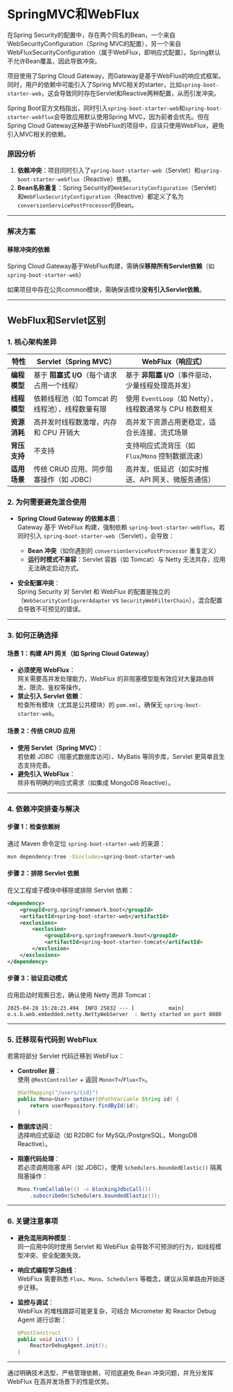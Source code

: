 # SpringMVC和WebFlux

在Spring Security的配置中，存在两个同名的Bean，一个来自WebSecurityConfiguration（Spring MVC的配置），另一个来自WebFluxSecurityConfiguration（属于WebFlux，即响应式配置）。Spring默认不允许Bean覆盖，因此导致冲突。

项目使用了Spring Cloud Gateway，而Gateway是基于WebFlux的响应式框架。同时，用户的依赖中可能引入了Spring MVC相关的starter，比如`spring-boot-starter-web`，这会导致同时存在Servlet和Reactive两种配置，从而引发冲突。

Spring Boot官方文档指出，同时引入`spring-boot-starter-web`和`spring-boot-starter-webflux`会导致应用默认使用Spring MVC，因为前者会优先。但在Spring Cloud Gateway这种基于WebFlux的项目中，应该只使用WebFlux，避免引入MVC相关的依赖。

### 原因分析

1. **依赖冲突**：项目同时引入了`spring-boot-starter-web`（Servlet）和`spring-boot-starter-webflux`（Reactive）依赖。
2. **Bean名称重复**：Spring Security的`WebSecurityConfiguration`（Servlet）和`WebFluxSecurityConfiguration`（Reactive）都定义了名为`conversionServicePostProcessor`的Bean。

------

### 解决方案

#### 移除冲突的依赖

Spring Cloud Gateway基于WebFlux构建，需确保**移除所有Servlet依赖**（如`spring-boot-starter-web`）

如果项目中存在公共common模块，需确保该模块**没有引入Servlet依赖**。

------

## WebFlux和Servlet区别

### 1. 核心架构差异
| **特性**     | **Servlet（Spring MVC）**                      | **WebFlux（响应式）**                                   |
| ------------ | ---------------------------------------------- | ------------------------------------------------------- |
| **编程模型** | 基于 **阻塞式 I/O**（每个请求占用一个线程）    | 基于 **非阻塞 I/O**（事件驱动，少量线程处理高并发）     |
| **线程模型** | 依赖线程池（如 Tomcat 的线程池），线程数量有限 | 使用 `EventLoop`（如 Netty），线程数通常与 CPU 核数相关 |
| **资源消耗** | 高并发时线程数激增，内存和 CPU 开销大          | 高并发下资源占用更稳定，适合长连接、流式场景            |
| **背压支持** | 不支持                                         | 支持响应式流背压（如 `Flux`/`Mono` 控制数据流速）       |
| **适用场景** | 传统 CRUD 应用、同步阻塞操作（如 JDBC）        | 高并发、低延迟（如实时推送、API 网关、微服务通信）      |

### 2. 为何需要避免混合使用
- **Spring Cloud Gateway 的依赖本质**：  
  Gateway 基于 WebFlux 构建，强制依赖 `spring-boot-starter-webflux`。若同时引入 `spring-boot-starter-web`（Servlet），会导致：
  - **Bean 冲突**（如你遇到的 `conversionServicePostProcessor` 重复定义）
  - **运行时模式不兼容**：Servlet 容器（如 Tomcat）与 Netty 无法共存，应用无法确定启动方式。

- **安全配置冲突**：  
  Spring Security 对 Servlet 和 WebFlux 的配置是独立的（`WebSecurityConfigurerAdapter` vs `SecurityWebFilterChain`），混合配置会导致不可预见的错误。

---

### 3. 如何正确选择
#### 场景 1：构建 API 网关（如 Spring Cloud Gateway）
- **必须使用 WebFlux**：  
  网关需要高并发处理能力，WebFlux 的非阻塞模型能有效应对大量路由转发、限流、鉴权等操作。
- **禁止引入 Servlet 依赖**：  
  检查所有模块（尤其是公共模块）的 `pom.xml`，确保无 `spring-boot-starter-web`。

#### 场景 2：传统 CRUD 应用
- **使用 Servlet（Spring MVC）**：  
  若依赖 JDBC（阻塞式数据库访问）、MyBatis 等同步库，Servlet 更简单且生态支持完善。
- **避免引入 WebFlux**：  
  除非有明确的响应式需求（如集成 MongoDB Reactive）。

---

### 4. 依赖冲突排查与解决
#### 步骤 1：检查依赖树
通过 Maven 命令定位 `spring-boot-starter-web` 的来源：
```bash
mvn dependency:tree -Dincludes=spring-boot-starter-web
```

#### 步骤 2：排除 Servlet 依赖
在父工程或子模块中移除或排除 Servlet 依赖：
```xml
<dependency>
    <groupId>org.springframework.boot</groupId>
    <artifactId>spring-boot-starter-web</artifactId>
    <exclusions>
        <exclusion>
            <groupId>org.springframework.boot</groupId>
            <artifactId>spring-boot-starter-tomcat</artifactId>
        </exclusion>
    </exclusions>
</dependency>
```

#### 步骤 3：验证启动模式
应用启动时观察日志，确认使用 Netty 而非 Tomcat：
```log
2025-04-28 15:28:23.494  INFO 25832 --- [           main] o.s.b.web.embedded.netty.NettyWebServer  : Netty started on port 8080
```

---

### 5. 迁移现有代码到 WebFlux
若需将部分 Servlet 代码迁移到 WebFlux：
- **Controller 层**：  
  使用 `@RestController` + 返回 `Mono<T>`/`Flux<T>`。
  
  ```java
  @GetMapping("/users/{id}")
  public Mono<User> getUser(@PathVariable String id) {
      return userRepository.findById(id);
  }
  ```
  
- **数据库访问**：  
  选择响应式驱动（如 R2DBC for MySQL/PostgreSQL，MongoDB Reactive）。

- **阻塞代码处理**：  
  若必须调用阻塞 API（如 JDBC），使用 `Schedulers.boundedElastic()` 隔离阻塞操作：
  
  ```java
  Mono.fromCallable(() -> blockingJdbcCall())
      .subscribeOn(Schedulers.boundedElastic());
  ```

---

### 6. 关键注意事项
- **避免混用两种模型**：  
  同一应用中同时使用 Servlet 和 WebFlux 会导致不可预测的行为，如线程模型冲突、安全配置失效。
- **响应式编程学习曲线**：  
  WebFlux 需要熟悉 `Flux`、`Mono`、`Schedulers` 等概念，建议从简单路由开始逐步迁移。
- **监控与调试**：  
  WebFlux 的堆栈跟踪可能更复杂，可结合 Micrometer 和 Reactor Debug Agent 进行诊断：
  
  ```java
  @PostConstruct
  public void init() {
      ReactorDebugAgent.init();
  }
  ```

---

通过明确技术选型、严格管理依赖，可彻底避免 Bean 冲突问题，并充分发挥 WebFlux 在高并发场景下的性能优势。
